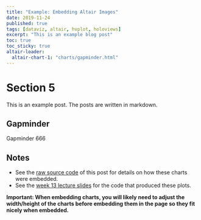 ```yaml
---
title: "Example: Embedding Altair Images"
date: 2019-11-24
published: true
tags: [dataviz, altair, hvplot, holoviews]
excerpt: "This is an example blog post"
toc: true
toc_sticky: true
altair-loader:
  altair-chart-1: "charts/gapminder.html"
---
```


# Section 5

This is an example post. The posts are written in markdown.

## Gapminder
Gapminder 666
<div id="altair-chart-1"></div>

## Notes

- See the [raw source code](https://raw.githubusercontent.com/nickhand/static-site-template/master/_posts/2019-04-13-measles-charts.md) of this post for details on how these charts were embedded.
- See the [week 13 lecture slides](https://github.com/MUSA-620-Fall-2019/week-13/blob/master/lecture-13.ipynb) for the code that produced these plots.

**Important: When embedding charts, you will likely need to adjust the width/height of the charts before embedding them in the page so they fit nicely when embedded.**
